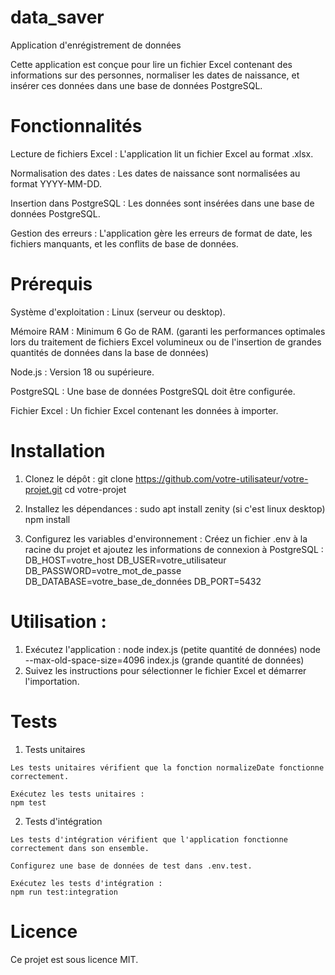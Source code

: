 # data_saver
Application d'enrégistrement de données

Cette application est conçue pour lire un fichier Excel contenant des informations sur des personnes, normaliser les dates de naissance, et insérer ces données dans une base de données PostgreSQL.

# Fonctionnalités

  Lecture de fichiers Excel : L'application lit un fichier Excel au format .xlsx.

  Normalisation des dates : Les dates de naissance sont normalisées au format YYYY-MM-DD.

  Insertion dans PostgreSQL : Les données sont insérées dans une base de données PostgreSQL.

  Gestion des erreurs : L'application gère les erreurs de format de date, les fichiers manquants, et les conflits de base de données.

# Prérequis

  Système d'exploitation : Linux (serveur ou desktop).

  Mémoire RAM : Minimum 6 Go de RAM. (garanti les performances optimales lors du traitement de fichiers Excel volumineux ou de l'insertion de grandes quantités de données dans la base de données)

  Node.js : Version 18 ou supérieure.

  PostgreSQL : Une base de données PostgreSQL doit être configurée.

  Fichier Excel : Un fichier Excel contenant les données à importer.

# Installation

  1. Clonez le dépôt :
     git clone https://github.com/votre-utilisateur/votre-projet.git
     cd votre-projet

  2. Installez les dépendances :
     sudo apt install zenity (si c'est linux desktop)
     npm install

  3. Configurez les variables d'environnement :
     Créez un fichier .env à la racine du projet et ajoutez les informations de connexion à PostgreSQL :
       DB_HOST=votre_host
       DB_USER=votre_utilisateur
       DB_PASSWORD=votre_mot_de_passe
       DB_DATABASE=votre_base_de_données
       DB_PORT=5432

# Utilisation :

  1. Exécutez l'application :
       node index.js (petite quantité de données)
       node --max-old-space-size=4096 index.js (grande quantité de données)
  2. Suivez les instructions pour sélectionner le fichier Excel et démarrer l'importation.

# Tests

  1.  Tests unitaires

    Les tests unitaires vérifient que la fonction normalizeDate fonctionne correctement.

    Exécutez les tests unitaires :
    npm test

  2.  Tests d'intégration

    Les tests d'intégration vérifient que l'application fonctionne correctement dans son ensemble.

    Configurez une base de données de test dans .env.test.

    Exécutez les tests d'intégration :
    npm run test:integration

# Licence

Ce projet est sous licence MIT.

